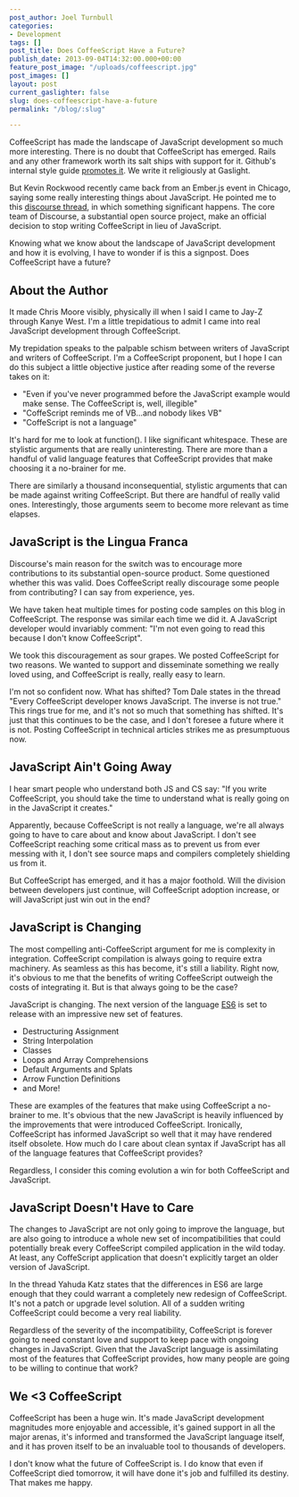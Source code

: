```yaml
---
post_author: Joel Turnbull
categories:
- Development
tags: []
post_title: Does CoffeeScript Have a Future?
publish_date: 2013-09-04T14:32:00.000+00:00
feature_post_image: "/uploads/coffeescript.jpg"
post_images: []
layout: post
current_gaslighter: false
slug: does-coffeescript-have-a-future
permalink: "/blog/:slug"

---
```

CoffeeScript has made the landscape of JavaScript development so much more interesting. There is no doubt that CoffeeScript has emerged.  Rails and any other framework worth its salt ships with support for it. Github's internal style guide [promotes it](https://github.com/styleguide/javascript). We write it religiously at Gaslight.

But Kevin Rockwood recently came back from an Ember.js event in Chicago, saying some really interesting things about JavaScript. He pointed me to this [discourse thread](http://meta.discourse.org/t/is-it-better-for-discourse-to-use-javascript-or-coffeescript/3153/9), in which something significant happens. The core team of Discourse, a substantial open source project, make an official decision to stop writing CoffeeScript in lieu of JavaScript.

Knowing what we know about the landscape of JavaScript development and how it is evolving, I have to wonder if is this a signpost. Does CoffeeScript have a future?

## About the Author

It made Chris Moore visibly, physically ill when I said I came to Jay-Z through Kanye West. I'm a little trepidatious to admit I came into real JavaScript development through CoffeeScript.

My trepidation speaks to the palpable schism between writers of JavaScript and writers of CoffeeScript. I'm a CoffeeScript proponent, but I hope I can do this subject a little objective justice after reading some of the reverse takes on it:

- "Even if you've never programmed before the JavaScript example would make sense. The CoffeeScript is, well, illegible"
- "CoffeScript reminds me of VB…and nobody likes VB"
- "CoffeScript is not a language"

It's hard for me to look at function(). I like significant whitespace. These are stylistic arguments that are really uninteresting. There are more than a handful of valid language features that CoffeeScript provides that make choosing it a no-brainer for me.

There are similarly a thousand inconsequential, stylistic arguments that can be made against writing CoffeeScript. But there are handful of really valid ones. Interestingly, those arguments seem to become more relevant as time elapses.

## JavaScript is the Lingua Franca

Discourse's main reason for the switch was to encourage more contributions to its substantial open-source product. Some questioned whether this was valid. Does CoffeeScript really discourage some people from contributing? I can say from experience, yes.

We have taken heat multiple times for posting code samples on this blog in CoffeeScript. The response was similar each time we did it. A JavaScript developer would invariably comment: "I'm not even going to read this because I don't know CoffeeScript".

We took this discouragement as sour grapes. We posted CoffeeScript for two reasons. We wanted to support and disseminate something we really loved using, and CoffeeScript is really, really easy to learn.

I'm not so confident now. What has shifted? Tom Dale states in the thread "Every CoffeeScript developer knows JavaScript. The inverse is not true." This rings true for me, and it's not so much that something has shifted. It's just that this continues to be the case, and I don't foresee a future where it is not. Posting CoffeeScript in technical articles strikes me as presumptuous now.

## JavaScript Ain't Going Away

I hear smart people who understand both JS and CS say: "If you write CoffeeScript, you should take the time to understand what is really going on in the JavaScript it creates."

Apparently, because CoffeeScript is not really a language, we're all always going to have to care about and know about JavaScript. I don't see CoffeeScript reaching some critical mass as to prevent us from ever messing with it, I don't see source maps and compilers completely shielding us from it.

But CoffeeScript has emerged, and it has a major foothold. Will the division between developers just continue, will CoffeeScript adoption increase, or will JavaScript just win out in the end?

## JavaScript is Changing

The most compelling anti-CoffeeScript argument for me is complexity in integration. CoffeeScript compilation is always going to require extra machinery. As seamless as this has become, it's still a liability. Right now, it's obvious to me that the benefits of writing CoffeeScript outweigh the costs of integrating it. But is that always going to be the case?

JavaScript is changing. The next version of the language [ES6](http://net.tutsplus.com/tutorials/javascript-ajax/eight-cool-features-coming-in-es6/) is set to release with an impressive new set of features.

- Destructuring Assignment
- String Interpolation
- Classes
- Loops and Array Comprehensions
- Default Arguments and Splats
- Arrow Function Definitions
- and More!

These are examples of the features that make using CoffeeScript a no-brainer to me. It's obvious that the new JavaScript is heavily influenced by the improvements that were introduced CoffeeScript. Ironically, CoffeeScript has informed JavaScript so well that it may have rendered itself obsolete. How much do I care about clean syntax if JavaScript has all of the language features that CoffeeScript provides?

Regardless, I consider this coming evolution a win for both CoffeeScript and JavaScript.

## JavaScript Doesn't Have to Care

The changes to JavaScript are not only going to improve the language, but are also going to introduce a whole new set of incompatibilities that could potentially break every CoffeeScript compiled application in the wild today. At least, any CoffeScript application that doesn't explicitly target an older version of JavaScript.

In the thread Yahuda Katz states that the differences in ES6 are large enough that they could warrant a completely new redesign of CoffeeScript. It's not a patch or upgrade level solution. All of a sudden writing CoffeeScript could become a very real liability.

Regardless of the severity of the incompatibility, CoffeeScript is forever going to need constant love and support to keep pace with ongoing changes in JavaScript. Given that the JavaScript language is assimilating most of the features that CoffeeScript provides, how many people are going to be willing to continue that work?

## We <3 CoffeeScript

CoffeeScript has been a huge win. It's made JavaScript development magnitudes more enjoyable and accessible, it's gained support in all the major arenas, it's informed and transformed the JavaScript language itself, and it has proven itself to be an invaluable tool to thousands of developers.

I don't know what the future of CoffeeScript is. I do know that even if CoffeeScript died tomorrow, it will have done it's job and fulfilled its destiny. That makes me happy.
